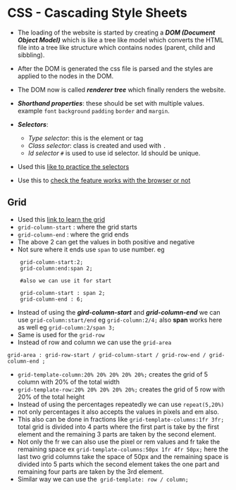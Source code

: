 # CSS - Cascading Style Sheets

- The loading of the website is started by creating a ***DOM (Document Object Model)*** which is like a tree like model which converts the HTML file into a tree like structure which contains nodes (parent, child and sibbling).
- After the DOM is generated the css file is parsed and the styles are applied to the nodes in the DOM.
- The DOM now is called ***renderer tree*** which finally renders the website.

- ***Shorthand properties***: these should be set with multiple values. example ```font``` ```background``` ```padding``` ```border``` and ```margin```.
- ***Selectors***:
    - *Type selector*: this is the element or tag
    - *Class selector*: class is created and used with ```.```
    - *Id selector* ```#``` is used to use id selector. Id should be unique.
- Used this [like to practice the selectors](https://flukeout.github.io/)
- Use this to [check the feature works with the browser or not](https://caniuse.com/)

## Grid
- Used this [link to learn the grid](https://cssgridgarden.com/)
- ```grid-column-start``` : where the grid starts
- ```grid-column-end``` : where the grid ends
- The above 2 can get the values in both positive and negative
- Not sure where it ends use ```span``` to use number. eg 
```
    grid-column-start:2; 
    grid-column:end:span 2;

    #also we can use it for start

    grid-column-start : span 2;
    grid-column-end : 6;
```
- Instead of using the ***gird-column-start*** and ***grid-column-end*** we can use ```grid-column:start/end``` eg ```grid-column:2/4;``` also **span** works here as well eg ```grid-column:2/span 3;```
- Same is used for the ```grid-row```
- Instead of row and column we can use the ```grid-area```
```
grid-area : grid-row-start / grid-column-start / grid-row-end / grid-column-end ;
```
- ```grid-template-column:20% 20% 20% 20% 20%;``` creates the grid of 5 column with 20% of the total width
- ```grid-template-row:20% 20% 20% 20% 20%;``` creates the grid of 5 row with 20% of the total height
- Instead of using the percentages repeatedly we can use ```repeat(5,20%)```
- not only percentages it also accepts the values in pixels and em also.
- This also can be done in fractions like ```grid-template-columns:1fr 3fr;``` total grid is divided into 4 parts where the first part is take by the first element and the remaining 3 parts are taken by the second element.
- Not only the fr we can also use the pixel or rem values and fr take the remaining space ex ```grid-template-columns:50px 1fr 4fr 50px;``` here the last two grid columns take the space of 50px and the remaining space is divided into 5 parts which the second element takes the one part and remaining four parts are taken by the 3rd element.
- Similar way we can use the``` grid-template: row / column;```